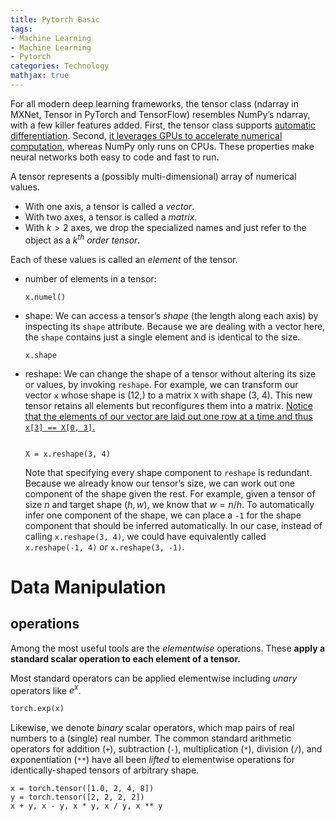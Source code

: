 ```yaml
---
title: Pytorch Basic
tags:
- Machine Learning
- Machine Learning
- Pytorch
categories: Technology
mathjax: true
---
```


For all modern deep learning frameworks, the tensor class (ndarray in MXNet, Tensor in PyTorch and TensorFlow) resembles NumPy’s ndarray, with a few killer features added. First, the tensor class supports <u>automatic differentiation</u>. Second, <u>it leverages GPUs to accelerate numerical computation</u>, whereas NumPy only runs on CPUs. These properties make neural networks both easy to code and fast to run.



A tensor represents a (possibly multi-dimensional) array of numerical values. 

* With one axis, a tensor is called a *vector*. 
* With two axes, a tensor is called a *matrix*.
* With $k>2$ axes, we drop the specialized names and just refer to the object as a $k^{th}$ *order tensor*.

Each of these values is called an *element* of the tensor. 



* number of elements in a tensor:

  ```
  x.numel()
  ```

  

* shape: We can access a tensor’s *shape* (the length along each axis) by inspecting its `shape` attribute. Because we are dealing with a vector here, the `shape` contains just a single element and is identical to the size.

  ```
  x.shape
  ```

* reshape: We can change the shape of a tensor without altering its size or values, by invoking `reshape`. For example, we can transform our vector `x` whose shape is (12,) to a matrix `X` with shape (3, 4). This new tensor retains all elements but reconfigures them into a matrix. <u>Notice that the elements of our vector are laid out one row at a time and thus `x[3] == X[0, 3]`.</u>

  ```shape
  
  X = x.reshape(3, 4)
  ```

  Note that specifying every shape component to `reshape` is redundant. Because we already know our tensor’s size, we can work out one component of the shape given the rest. For example, given a tensor of size $n$ and target shape $(h,w)$, we know that $w = n / h$. To automatically infer one component of the shape, we can place a `-1` for the shape component that should be inferred automatically. In our case, instead of calling `x.reshape(3, 4)`, we could have equivalently called `x.reshape(-1, 4)` or `x.reshape(3, -1)`.

# Data Manipulation

## operations

Among the most useful tools are the *elementwise* operations. These **apply a standard scalar operation to each element of a tensor.**

Most standard operators can be applied elementwise including *unary* operators like $e^x$.

```python
torch.exp(x)
```



Likewise, we denote *binary* scalar operators, which map pairs of real numbers to a (single) real number. The common standard arithmetic operators for addition (`+`), subtraction (`-`), multiplication (`*`), division (`/`), and exponentiation (`**`) have all been *lifted* to elementwise operations for identically-shaped tensors of arbitrary shape.

```
x = torch.tensor([1.0, 2, 4, 8])
y = torch.tensor([2, 2, 2, 2])
x + y, x - y, x * y, x / y, x ** y
```
